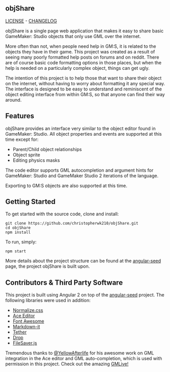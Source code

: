 objShare
---
[LICENSE](https://github.com/christopherwk210/objShare/blob/master/LICENSE) - [CHANGELOG](https://github.com/christopherwk210/objShare/blob/master/CHANGELOG.md)

objShare is a single page web application that makes it easy to share basic GameMaker: Studio objects that only use GML over the internet.

More often than not, when people need help in GM:S, it is related to the objects they have in their game. This project was created as a result of seeing many poorly formatted help posts on forums and on reddit. There are of course basic code formatting options in those places, but when the help is needed on a particularly complex object, things can get ugly.

The intention of this project is to help those that want to share their object on the internet, without having to worry about formatting it any special way. The interface is designed to be easy to understand and reminiscent of the object editing interface from within GM:S, so that anyone can find their way around.

Features
---

objShare provides an interface very similar to the object editor found in GameMaker: Studio. All object properties and events are supported at this time except for:

- Parent/Child object relationships
- Object sprite
- Editing physics masks

The code editor supports GML autocompletion and argument hints for GameMaker: Studio and GameMaker Studio 2 iterations of the language.

Exporting to GM:S objects are also supported at this time.

Getting Started
---

To get started with the source code, clone and install:

    git clone https://github.com/christopherwk210/objShare.git
    cd objShare
    npm install

To run, simply:

    npm start

More details about the project structure can be found at the [angular-seed](https://github.com/mgechev/angular-seed) page, the project objShare is built upon.

Contributors & Third Party Software
---

This project is built using Angular 2 on top of the [angular-seed](https://github.com/mgechev/angular-seed) project. The following libraries were used in addition:

 - [Normalize.css](https://necolas.github.io/normalize.css/)
 - [Ace Editor](https://ace.c9.io/#nav=about)
 - [Font Awesome](http://fontawesome.io/)
 - [Markdown-it](https://markdown-it.github.io/)
 - [Tether](http://tether.io/)
 - [Drop](http://github.hubspot.com/drop/docs/welcome/)
 - [FileSaver.js](https://eligrey.com/demos/FileSaver.js/)

Tremendous thanks to [@YellowAfterlife](https://twitter.com/YellowAfterlife) for his awesome work on GML integration in the Ace editor and GML auto-completion, which is used with permission in this project. Check out the amazing [GMLive!](yal.cc/r/gml/)
